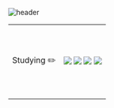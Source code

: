 ![header](https://capsule-render.vercel.app/api?type=venom&color=auto&height=200&section=header&text=Jimin's%20GITHUB&fontSize=60)


<table>
  <tr height=150&fontSize=20>
    <td>Studying ✏️</td>
    <td>
      <img src="https://img.shields.io/badge/html5-%23E34F26.svg?&style=for-the-badge&logo=html5&logoColor=white" /> 
      <img src="https://img.shields.io/badge/oracle-%23F80000.svg?&style=for-the-badge&logo=oracle&logoColor=white" />
      <img src="https://img.shields.io/badge/git-%23F05032.svg?&style=for-the-badge&logo=git&logoColor=white" />
      <img src="https://img.shields.io/badge/figma-%23F24E1E.svg?&style=for-the-badge&logo=figma&logoColor=white" />
    </td>
  </tr>
</table>


